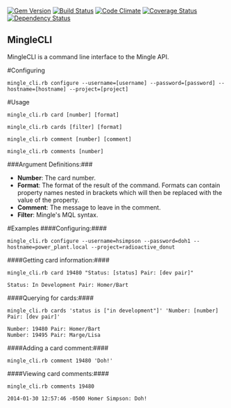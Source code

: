 [![Gem Version](https://badge.fury.io/rb/mingle_cli.png)](http://badge.fury.io/rb/mingle_cli)
[![Build Status](https://travis-ci.org/ike18t/mingle_cli.png?branch=master)](https://travis-ci.org/ike18t/mingle_cli)
[![Code Climate](https://codeclimate.com/github/ike18t/mingle_cli.png)](https://codeclimate.com/github/ike18t/mingle_cli)
[![Coverage Status](https://coveralls.io/repos/ike18t/mingle_cli/badge.png?branch=master)](https://coveralls.io/r/ike18t/mingle_cli?branch=master)
[![Dependency Status](https://gemnasium.com/ike18t/mingle_cli.png)](https://gemnasium.com/ike18t/mingle_cli)

## MingleCLI
MingleCLI is a command line interface to the Mingle API.

#Configuring
```
mingle_cli.rb configure --username=[username] --password=[password] --hostname=[hostname] --project=[project]
```

#Usage


```
mingle_cli.rb card [number] [format]
```

```
mingle_cli.rb cards [filter] [format]
```

```
mingle_cli.rb comment [number] [comment]
```

```
mingle_cli.rb comments [number]
```

###Argument Definitions:###
* __Number__: The card number.
* __Format__: The format of the result of the command.  Formats can contain property names nested in brackets which will then be replaced with the value of the property.
* __Comment__: The message to leave in the comment.
* __Filter__: Mingle's MQL syntax.


#Examples
####Configuring:####

```
mingle_cli.rb configure --username=hsimpson --password=doh1 --hostname=power_plant.local --project=radioactive_donut
```
####Getting card information:####

```
mingle_cli.rb card 19480 "Status: [status] Pair: [dev pair]"
```

```
Status: In Development Pair: Homer/Bart
```
####Querying for cards:####

```
mingle_cli.rb cards 'status is ["in development"]' 'Number: [number] Pair: [dev pair]'
```

```
Number: 19480 Pair: Homer/Bart
Number: 19495 Pair: Marge/Lisa
```
####Adding a card comment:####

```
mingle_cli.rb comment 19480 'Doh!'
```

####Viewing card comments:####

```
mingle_cli.rb comments 19480
```

```
2014-01-30 12:57:46 -0500 Homer Simpson: Doh!
```
